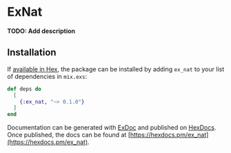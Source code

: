 # ExNat

**TODO: Add description**

## Installation

If [available in Hex](https://hex.pm/docs/publish), the package can be installed
by adding `ex_nat` to your list of dependencies in `mix.exs`:

```elixir
def deps do
  [
    {:ex_nat, "~> 0.1.0"}
  ]
end
```

Documentation can be generated with [ExDoc](https://github.com/elixir-lang/ex_doc)
and published on [HexDocs](https://hexdocs.pm). Once published, the docs can
be found at [https://hexdocs.pm/ex_nat](https://hexdocs.pm/ex_nat).

